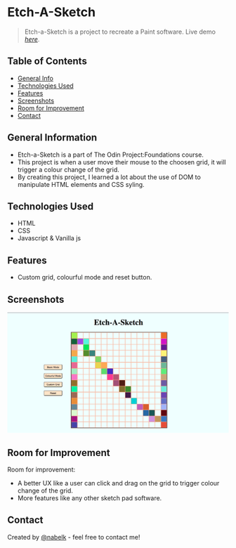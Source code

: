 # Etch-A-Sketch
> Etch-a-Sketch is a project to recreate a Paint software.
> Live demo [_here_](https://nabelk.github.io/Etch-A-Sketch/). 

## Table of Contents
* [General Info](#general-information)
* [Technologies Used](#technologies-used)
* [Features](#features)
* [Screenshots](#screenshots)
* [Room for Improvement](#room-for-improvement)
* [Contact](#contact)

## General Information
- Etch-a-Sketch is a part of The Odin Project:Foundations course. 
- This project is when a user move their mouse to the choosen grid, it will trigger a colour change of the grid.
- By creating this project, I learned a lot about the use of DOM to manipulate HTML elements and CSS syling.

## Technologies Used
- HTML
- CSS
- Javascript & Vanilla js

## Features
- Custom grid, colourful mode and reset button.

## Screenshots
![Example screenshot](img/etchasketch-live.png)

## Room for Improvement
Room for improvement:
- A better UX like a user can click and drag on the grid to trigger colour change of the grid.
- More features like any other sketch pad software.

## Contact
Created by [@nabelk](https://www.linkedin.com/in/nabil-khalid-36791a241/) - feel free to contact me!